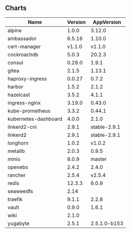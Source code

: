 ## Charts
Name | Version | AppVersion
-----|---------|-----------
alpine | 1.0.0 | 3.12.0
ambassador | 6.5.16 | 1.10.0
cert-manager | v1.1.0 | v1.1.0
cockroachdb | 5.0.3 | 20.2.3
consul | 0.28.0 | 1.9.1
gitea | 2.1.5 | 1.13.1
haproxy-ingress | 0.0.27 | 0.7.2
harbor | 1.5.2 | 2.1.2
hazelcast | 3.5.2 | 4.1.1
ingress-nginx | 3.19.0 | 0.43.0
kube-prometheus | 3.3.2 | 0.44.1
kubernetes-dashboard | 4.0.0 | 2.1.0
linkerd2-cni | 2.9.1 | stable-2.9.1
linkerd2 | 2.9.1 | stable-2.9.1
longhorn | 1.0.2 | v1.0.2
metallb | 2.0.3 | 0.9.5
minio | 8.0.9 | master
openebs | 2.4.2 | 2.4.0
rancher | 2.5.4 | v2.5.4
redis | 12.3.3 | 6.0.9
seaweedfs | 2.14 | 
traefik | 9.1.1 | 2.2.8
vault | 0.9.0 | 1.6.1
wiki | 2.1.0 | 
yugabyte | 2.5.1 | 2.5.1.0-b153
